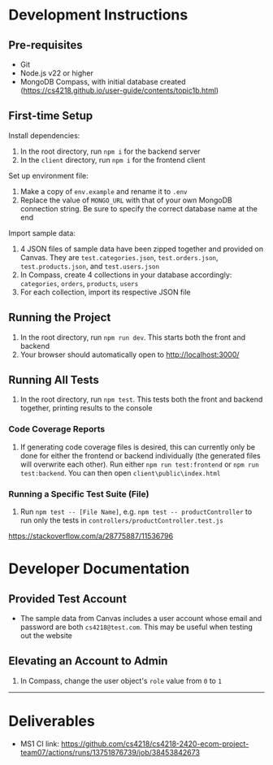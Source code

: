 # Development Instructions

## Pre-requisites

- Git
- Node.js v22 or higher
- MongoDB Compass, with initial database created
  (<https://cs4218.github.io/user-guide/contents/topic1b.html>)

## First-time Setup

Install dependencies:

1. In the root directory, run `npm i` for the backend server
1. In the `client` directory, run `npm i` for the frontend client

Set up environment file:

1. Make a copy of `env.example` and rename it to `.env`
1. Replace the value of `MONGO_URL` with that of your own MongoDB connection string. Be sure to specify the correct database name at the end

Import sample data:

1. 4 JSON files of sample data have been zipped together and provided on Canvas. They are `test.categories.json`, `test.orders.json`, `test.products.json`, and `test.users.json`
1. In Compass, create 4 collections in your database accordingly: `categories`, `orders`, `products`, `users`
1. For each collection, import its respective JSON file

## Running the Project

1. In the root directory, run `npm run dev`. This starts both the front and backend
1. Your browser should automatically open to <http://localhost:3000/>

## Running All Tests

1. In the root directory, run `npm test`. This tests both the front and backend together, printing results to the console

### Code Coverage Reports

1. If generating code coverage files is desired, this can currently only be done for either the frontend or backend individually (the generated files will overwrite each other). Run either `npm run test:frontend` or `npm run test:backend`. You can then open `client\public\index.html`

### Running a Specific Test Suite (File)

1. Run `npm test -- [File Name]`, e.g. `npm test -- productController` to run only the tests in `controllers/productController.test.js`

<https://stackoverflow.com/a/28775887/11536796>

# Developer Documentation

## Provided Test Account

- The sample data from Canvas includes a user account whose email and password are both `cs4218@test.com`. This may be useful when testing out the website

## Elevating an Account to Admin

1. In Compass, change the user object's `role` value from `0` to `1`

---

# Deliverables

- MS1 CI link: <https://github.com/cs4218/cs4218-2420-ecom-project-team07/actions/runs/13751876739/job/38453842673>
